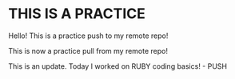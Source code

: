 # THIS IS A PRACTICE #

Hello! This is a practice push to my remote repo!

This is now a practice pull from my remote repo!

This is an update. Today I worked on RUBY coding basics! - PUSH
